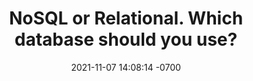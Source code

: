 ---
layout: post
title:  "NoSQL or Relational. Which database should you use?"
date:   2021-11-07 14:08:14 -0700
categories: jekyll update
---